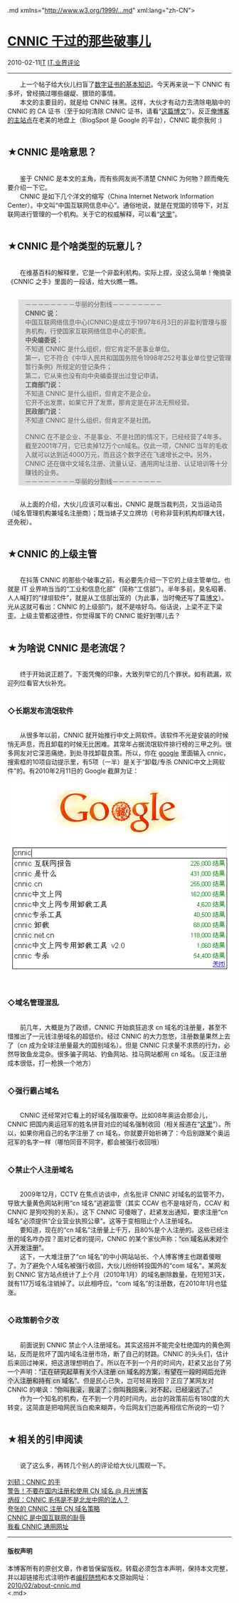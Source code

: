 <!DOCTYPE.md>
.md xmlns="http://www.w3.org/1999/...md" xml:lang="zh-CN">
<head>
<meta http-equiv="Content-Type" content="text.md; charset=utf-8" />
<meta name="generator" content="Python script by program.think@gmail.com" />
<meta name="provider" content="program-think.blogspot.com" />
<link type="text/css" rel="stylesheet" href="../../css/program-think.css" />
<title>CNNIC 干过的那些破事儿 - 编程随想的博客</title>
</head>
<body>
<div id="main" style="width:100%;">
<h1><a href="../../index.md" title="回到首页">CNNIC 干过的那些破事儿</a></h1>
<div class="post-info"><span class="date-header">2010-02-11</span><a href="../../tags/IT.md" class="tag">IT</a> <a href="../../tags/IT.E4B89AE7958CE8AF84E8AEBA.md" class="tag">IT.业界评论</a> </div>
<hr>
<div class="post">
&#12288;&#12288;上一个帖子给大伙儿扫盲了<a href="../../2010/02/introduce-digital-certificate-and-ca.md">数字证书的基本知识</a>。今天再来说一下 CNNIC 有多坏，曾经搞过哪些龌龊、猥琐的事情。<br />&#12288;&#12288;本文的主要目的，就是给 CNNIC 抹黑。这样，大伙才有动力去清除电脑中的 CNNIC 的 CA 证书（至于如何清除 CNNIC 证书，请看“<a href="../../2010/02/remove-cnnic-cert.md">这篇博文</a>”）。反正<a href="http://program-think.blogspot.com">俺博客的主站点</a>在老美的地盘上（BlogSpot 是 Google 的平台），CNNIC 能奈我何 :)<a name='more'></a><!--program-think--><br /><br /><h2>★CNNIC 是啥意思？</h2><br />&#12288;&#12288;鉴于 CNNIC 是本文的主角，而有些网友尚不清楚 CNNIC 为何物？顾而俺先要介绍一下它。<br />&#12288;&#12288;CNNIC 是如下几个洋文的缩写（China Internet Network Information Center）。中文叫“中国互联网信息中心”。通俗地说，就是在党国的领导下，对互联网进行管理的一个机构。关于它的权威解释，可以看“<a href="https://zh.wikipedia.org/wiki/%E4%B8%AD%E5%9C%8B%E4%BA%92%E8%81%AF%E7%B6%B2%E7%B5%A1%E4%BF%A1%E6%81%AF%E4%B8%AD%E5%BF%83" target="_blank" rel="nofollow">这里</a>”。<br /><br /><h2>★CNNIC 是个啥类型的玩意儿？</h2><br />&#12288;&#12288;在维基百科的解释里，它是一个非盈利机构。实际上捏，没这么简单！俺摘录《CNNIC 之手》里面的一段话，给大伙瞧一瞧。<br /><br /><blockquote style="background-color:#DDD;">－－－－－－－－华丽的分割线－－－－－－－－<br /><b>CNNIC 说：</b><br />中国互联网络信息中心(CNNIC)是成立于1997年6月3日的非盈利管理与服务机构，行使国家互联网络信息中心的职责。<br /><b>中央编委说：</b><br />不知道 CNNIC 是什么组织，但它肯定不是事业单位。<br />第一，它不符合《中华人民共和国国务院令1998年252号事业单位登记管理暂行条例》所规定的登记条件；<br />第二，它从来也没有向中央编委提出过登记申请。<br /><b>工商部门说：</b><br />不知道 CNNIC 是什么组织，但肯定不是企业。<br />它开不出发票，如果它开了发票，那肯定是在非法无照经营。<br /><b>民政部门说：</b><br />不知道 CNNIC 是什么组织，但肯定不是社团。<br /><br />CNNIC 在不是企业、不是事业、不是社团的情况下，已经经营了4年多。截至2001年7月，它已卖掉12万个cn域名。仅此一项，CNNIC 当年的毛收入就可以达到近4000万元，而且这个数字还在飞速增长之中。另外，CNNIC 还在做中文域名注册、流量认证、通用网址注册、认证培训等十分赚钱的业务。<br />－－－－－－－－华丽的分割线－－－－－－－－</blockquote><br />&#12288;&#12288;从上面的介绍，大伙儿应该可以看出，CNNIC 是既当裁判员，又当运动员（域名管理机构兼域名注册商）；既当婊子又立牌坊（号称非营利机构却赚大钱，还免税）。<br /><br /><h2>★CNNIC 的上级主管</h2><br />&#12288;&#12288;在抖落 CNNIC 的那些个破事之前，有必要先介绍一下它的上级主管单位。也就是 IT 业界响当当的“工业和信息化部”（简称“工信部”）。半年多前，臭名昭著、人人喊打的“绿垻软件”，就是从工信部出笼的（为此事，当时俺还写了篇<a href="../../2009/06/writing-something-with-polity.md">博文</a>）。光从这就可看出：CNNIC 的上级部门，就不是啥好鸟。俗话说，上梁不正下梁歪。上级主管都这德性，你觉得属下的 CNNIC 能好到哪儿去？<br /><br /><h2>★为啥说 CNNIC 是老流氓？</h2><br />&#12288;&#12288;终于开始说正题了。下面凭俺的印象，大致列举它的几个罪状。如有疏漏，欢迎列位看官大伙补充。<br /><br /><h3>◇长期发布流氓软件</h3><br />&#12288;&#12288;从很多年以前，CNNIC 就开始推行中文上网软件。该软件不光是安装的时候悄无声息，而且卸载的时候无比困难。其常年占据流氓软件排行榜的三甲之列。很多网友对它深恶痛绝，到处寻找卸载良策。所以，你在 <a href="http://www.google.cn/" target="_blank" rel="nofollow">google</a> 里面输入 cnnic，搜索框的10项自动提示里，有5项（一半）是关于“卸载/专杀 CNNIC中文上网软件”的。有2010年2月11日的 Google 截屏为证：<br /><br /><center><img src="../../images/2010/02/OgAAAPR1fz0aqgHM1u1np3M1Kwu-7ukBGiJzGi4hVQ286Bm-kPsGUziNZeo-HYmngblysTOpeelWnQsLNV9a2HmU6gwA15jOjEVEp_xh7blKhYhlYwzCNsIa_rgu" alt="不见图、请翻墙" /></center><br /><br /><h3>◇域名管理混乱</h3><br />&#12288;&#12288;前几年，大概是为了政绩，CNNIC 开始疯狂追求 cn 域名的注册量，甚至不惜推出了一元钱注册域名的超低价。经过 CNNIC 的大力忽悠，注册数量果然上去了（cn 成为全球注册量最大的国别域名）。但是 CNNIC 只求量不求质的行为，必然导致鱼龙混杂。很多骗子网站、钓鱼网站、挂马网站都用 cn 域名。（反正注册成本很低，打一枪换一个地方）<br /><br /><h3>◇强行霸占域名</h3><br />&#12288;&#12288;CNNIC 还经常对它看上的好域名强取豪夺。比如08年奥运会那会儿，CNNIC 把国内奥运冠军的姓名拼音对应的域名强制收回（相关报道在“<a href="http://www.cnbeta.com/articles/62209.htm" target="_blank" rel="nofollow">这里</a>”）。所以，如果你用自己的名字注册了 cn 域名，你就要开始祈祷了：今后别跟某个奥运冠军的名字一样（哪怕同音不同字，都会被强行收回哦）<br /><br /><h3>◇禁止个人注册域名</h3><br />&#12288;&#12288;2009年12月，CCTV 在焦点访谈中，点名批评 CNNIC 对域名的监管不力，导致大量黄色网站利用“cn 域名”逃避监管（其实 CCAV 也不是啥好鸟，CCAV 和 CNNIC 是狗咬狗的关系）。这下 CNNIC 可傻眼了，赶紧发出通知，要求注册“cn 域名”必须提供“企业营业执照公章”。这等于变相阻止个人注册域名。<br />&#12288;&#12288;要知道，现在的“cn 域名”注册量上千万，且80%是个人注册的。这些已经注册的域名咋办捏？面对记者的提问，CNNIC 的某个家伙声称：<q style="background-color:#DDD;">cn 域名从未对个人开发注册</q>。<br />&#12288;&#12288;这下，一大堆注册了“cn 域名”的中小网站站长、个人博客博主也跟着傻眼了。为了避免个人域名被强行收回，大伙儿纷纷转投国外的“com 域名”。某网友到 CNNIC 官方站点统计了上个月（2010年1月）的域名删除数量，在短短31天，就有117万域名注销掉了。以此相呼应，“com 域名”的注册数，在2010年1月也猛涨。<br /><br /><h3>◇政策朝令夕改</h3><br />&#12288;&#12288;前面说到 CNNIC 禁止个人注册域名。其实这招并不能完全杜绝国内的黄色网站，反而是败坏了国内域名注册市场，断了自己的财路。CNNIC 的头头们，估计后来回过神来，把这道理想明白了。所以在不到一个月的时间内，赶紧又出台了另一个声明：<q style="background-color:#DDD;">正在研究起草有关个人注册 cn 域名的方案，有望在一段时间后允许个人注册和持有 cn 域名</q>。但是民心已失，岂可轻易挽回？正应了某网友对 CNNIC 的嘲讽：<q style="background-color:#DDD;">你叫我滚，我滚了；你叫我回来，对不起，已经滚远了。</q><br />&#12288;&#12288;作为一个知名的机构，在不到一个月的时间内，出台的政策前后有180度的大转变。这简直是把咱网民当白痴来糊弄，今后网友们岂能再相信它所说的一切？<br /><br /><h2>★相关的引申阅读</h2><br />&#12288;&#12288;说了这么多，再转几个别人的评论给大伙儿围观一下。<br /><br /><a href="http://home.donews.com/donews/article/5/52629...md" target="_blank" rel="nofollow">刘韧：CNNIC 的手</a><br /><a href="http://www.williamlong.info/archives/1654...md" target="_blank" rel="nofollow">警告！不要在国内注册和使用 CN 域名 @ 月光博客</a><br /><a href="http://blog.donews.com/bingshu/archive/2009/11/18/1573192.aspx" target="_blank" rel="nofollow">炳叔：CNNIC 毛伟是不是北龙中网的法人？</a><br /><a href="http://ipv1.blog.sohu.com/139373285...md" target="_blank" rel="nofollow">夸张的 CNNIC 注册 CN 域名策略</a><br /><a href="http://www.tianya.cn/publicforum/content/itinfo/85461/1/0/1....md" target="_blank" rel="nofollow">CNNIC 是中国互联网的耻辱</a><br /><a href="http://home.donews.com/donews/article/7/70226...md" target="_blank" rel="nofollow">我看 CNNIC 通用网址</a><div class="blogger-post-footer">
</div>
<hr>
<div class="copyright">
<h4>版权声明</h4>
本博客所有的原创文章，作者皆保留版权。转载必须包含本声明，保持本文完整，并以超链接形式注明作者<a href="mailto:program.think@gmail.com">编程随想</a>和本文原始网址：<br>
<a href="2010/02/about-cnnic.md">2010/02/about-cnnic.md</a>
</div>
</div>
</body>
<.md>
